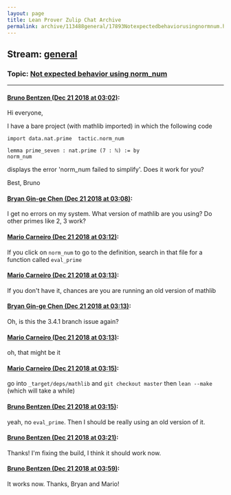 ```yaml
---
layout: page
title: Lean Prover Zulip Chat Archive 
permalink: archive/113488general/17893Notexpectedbehaviorusingnormnum.html
---
```


## Stream: [general](index.html)
### Topic: [Not expected behavior using norm_num](17893Notexpectedbehaviorusingnormnum.html)

---

#### [Bruno Bentzen (Dec 21 2018 at 03:02)](https://leanprover.zulipchat.com/#narrow/stream/113488-general/topic/Not%20expected%20behavior%20using%20norm_num/near/152302446):
Hi everyone,

I have a bare project (with mathlib imported) in which the following code

````
import data.nat.prime  tactic.norm_num

lemma prime_seven : nat.prime (7 : ℕ) := by
norm_num
````

displays the error 'norm_num failed to simplify'. Does it work for you?

Best,
Bruno

#### [Bryan Gin-ge Chen (Dec 21 2018 at 03:08)](https://leanprover.zulipchat.com/#narrow/stream/113488-general/topic/Not%20expected%20behavior%20using%20norm_num/near/152302655):
I get no errors on my system. What version of mathlib are you using? Do other primes like 2, 3 work?

#### [Mario Carneiro (Dec 21 2018 at 03:12)](https://leanprover.zulipchat.com/#narrow/stream/113488-general/topic/Not%20expected%20behavior%20using%20norm_num/near/152302857):
If you click on `norm_num` to go to the definition, search in that file for a function called `eval_prime`

#### [Mario Carneiro (Dec 21 2018 at 03:13)](https://leanprover.zulipchat.com/#narrow/stream/113488-general/topic/Not%20expected%20behavior%20using%20norm_num/near/152302868):
If you don't have it, chances are you are running an old version of mathlib

#### [Bryan Gin-ge Chen (Dec 21 2018 at 03:13)](https://leanprover.zulipchat.com/#narrow/stream/113488-general/topic/Not%20expected%20behavior%20using%20norm_num/near/152302883):
Oh, is this the 3.4.1 branch issue again?

#### [Mario Carneiro (Dec 21 2018 at 03:13)](https://leanprover.zulipchat.com/#narrow/stream/113488-general/topic/Not%20expected%20behavior%20using%20norm_num/near/152302890):
oh, that might be it

#### [Mario Carneiro (Dec 21 2018 at 03:15)](https://leanprover.zulipchat.com/#narrow/stream/113488-general/topic/Not%20expected%20behavior%20using%20norm_num/near/152302964):
go into `_target/deps/mathlib` and `git checkout master` then `lean --make` (which will take a while)

#### [Bruno Bentzen (Dec 21 2018 at 03:15)](https://leanprover.zulipchat.com/#narrow/stream/113488-general/topic/Not%20expected%20behavior%20using%20norm_num/near/152302974):
yeah, no `eval_prime`. Then I should be really using an old version of it.

#### [Bruno Bentzen (Dec 21 2018 at 03:21)](https://leanprover.zulipchat.com/#narrow/stream/113488-general/topic/Not%20expected%20behavior%20using%20norm_num/near/152303187):
Thanks! I'm fixing the build, I think it should work now.

#### [Bruno Bentzen (Dec 21 2018 at 03:59)](https://leanprover.zulipchat.com/#narrow/stream/113488-general/topic/Not%20expected%20behavior%20using%20norm_num/near/152304585):
It works now. Thanks, Bryan and Mario!


